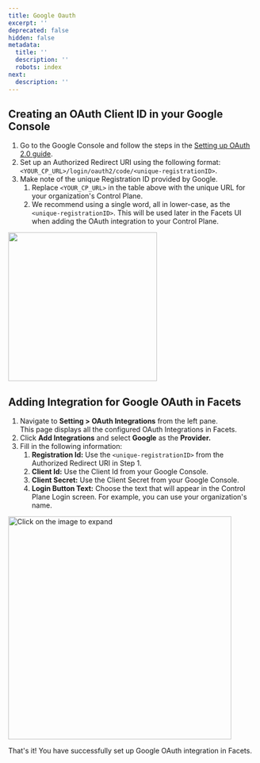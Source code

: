 ```yaml
---
title: Google Oauth
excerpt: ''
deprecated: false
hidden: false
metadata:
  title: ''
  description: ''
  robots: index
next:
  description: ''
---
```

## Creating an OAuth Client ID in your Google Console

1. Go to the Google Console and follow the steps in the [Setting up OAuth 2.0 guide](https://support.google.com/cloud/answer/6158849).
2. Set up an Authorized Redirect URI using the following format: `<YOUR_CP_URL>/login/oauth2/code/<unique-registrationID>`.
3. Make note of the unique Registration ID provided by Google.
   1. Replace `<YOUR_CP_URL>` in the table above with the unique URL for your organization's Control Plane.
   2. We recommend using a single word, all in lower-case, as the `<unique-registrationID>`. This will be used later in the Facets UI when adding the OAuth integration to your Control Plane.

<Image align="center" className="border" width="300px" border={true} src="https://files.readme.io/700bc57-google-oauth.png" />

## Adding Integration for Google OAuth in Facets

1. Navigate to **Setting > OAuth Integrations** from the left pane.\
   This page displays all the configured OAuth Integrations in Facets.
2. Click **Add Integrations** and select **Google** as the **Provider.**
3. Fill in the following information:
   1. **Registration Id:** Use the `<unique-registrationID>` from the Authorized Redirect URI in Step 1.
   2. **Client Id:** Use the Client Id from your Google Console.
   3. **Client Secret:** Use the Client Secret from your Google Console.
   4. **Login Button Text:** Choose the text that will appear in the Control Plane Login screen. For example, you can use your organization's name.

<Image alt="Click on the image to expand" align="center" width="450px" border={true} src="https://files.readme.io/50990e2-image.png" />

That's it! You have successfully set up Google OAuth integration in Facets. 
